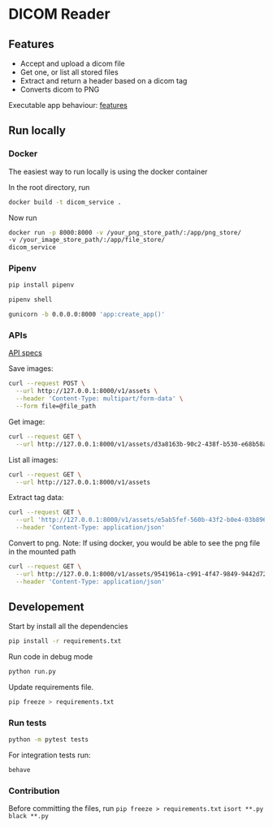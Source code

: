 # DICOM Reader

## Features

* Accept and upload a dicom file
* Get one, or list all stored files
* Extract and return a header based on a dicom tag
* Converts dicom to PNG

Executable app behaviour: [features](./features/api.feature)

## Run locally

### Docker

The easiest way to run locally is using the docker container

In the root directory, run

```bash
docker build -t dicom_service .
```

Now run

```bash
docker run -p 8000:8000 -v /your_png_store_path/:/app/png_store/ 
-v /your_image_store_path/:/app/file_store/ 
dicom_service
```

### Pipenv

```bash
pip install pipenv
```

```bash
pipenv shell
```

```bash
gunicorn -b 0.0.0.0:8000 'app:create_app()'
```

### APIs

[API specs](./api_spec.yml)


Save images:

```bash
curl --request POST \
  --url http://127.0.0.1:8000/v1/assets \
  --header 'Content-Type: multipart/form-data' \
  --form file=@file_path
```

Get image:

```bash
curl --request GET \
  --url http://127.0.0.1:8000/v1/assets/d3a8163b-90c2-438f-b530-e68b58a16170
```

List all images:

```bash
curl --request GET \
  --url http://127.0.0.1:8000/v1/assets
```

Extract tag data:

```bash
curl --request GET \
  --url 'http://127.0.0.1:8000/v1/assets/e5ab5fef-560b-43f2-b0e4-03b8968fd5ac/extract?tag=0010%2C0010' \
  --header 'Content-Type: application/json'
```

Convert to png. Note: If using docker, you would be able to see the png file in the mounted path

```bash
curl --request GET \
  --url http://127.0.0.1:8000/v1/assets/9541961a-c991-4f47-9849-9442d72e93aa/convert \
  --header 'Content-Type: application/json'
```

## Developement

Start by install all the dependencies

```bash
pip install -r requirements.txt 
```

Run code in debug mode

```bash
python run.py
```

Update requirements file.

```bash
pip freeze > requirements.txt
```

### Run tests

```bash
python -m pytest tests
```

For integration tests run:

```bash
behave
```

### Contribution

Before committing the files, run
`pip freeze > requirements.txt`
`isort **.py`
`black **.py` 